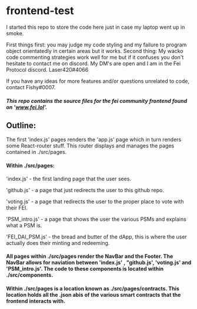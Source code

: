 # frontend-test

I started this repo to store the code here just in case my laptop went up in smoke.

First things first: you may judge my code styling and my failure to program object orientatedly in certain areas but it works. 
Second thing: My wacko code commenting strategies work well for me but if it confuses you don't hesitate to contact me on discord. My DM's are open and I am in the Fei Protocol discord. Laser420#4066

If you have any ideas for more features and/or questions unrelated to code, contact Fishy#0007.


##### This repo contains the source files for the fei community frontend found on 'www.fei.lol'.

## Outline:

The first 'index.js' pages renders the 'app.js' page which in turn renders some React-router stuff. This router displays and manages the pages contained in ./src/pages.

#### Within ./src/pages:

'index.js' - the first landing page that the user sees.

'github.js' - a page that just redirects the user to this github repo.

'voting.js' - a page that redirects the user to the proper place to vote with their FEI.

'PSM_intro.js' - a page that shows the user the various PSMs and explains what a PSM is.

'FEI_DAI_PSM.js' - the bread and butter of the dApp, this is where the user actually does their minting and redeeming.
 
#### All pages within ./src/pages render the NavBar and the Footer. The NavBar allows for naviation between 'index.js' , "github.js', 'voting.js' and 'PSM_intro.js'. The code to these components is located within ./src/components. 
 
 #### Within ./src/pages is a location known as ./src/pages/contracts. This location holds all the .json abis of the various smart contracts that the frontend interacts with.


